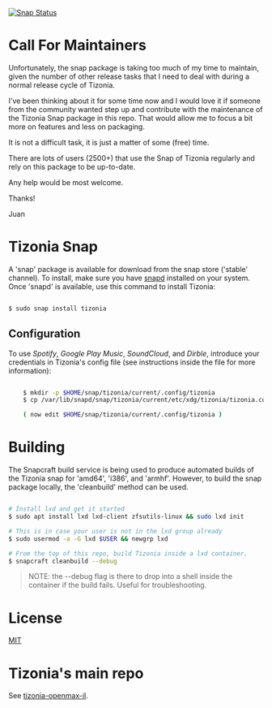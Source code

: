 [![Snap Status](https://build.snapcraft.io/badge/tizonia/tizonia-snap.svg)](https://build.snapcraft.io/user/tizonia/tizonia-snap)

# Call For Maintainers

Unfortunately, the snap package is taking too much of my time to maintain,
given the number of other release tasks that I need to deal with during a
normal release cycle of Tizonia.

I've been thinking about it for some time now and I would love it if someone
from the community wanted step up and contribute with the maintenance of the
Tizonia Snap package in this repo. That would allow me to focus a bit more on
features and less on packaging.

It is not a difficult task, it is just a matter of some (free) time.

There are lots of users (2500+) that use the Snap of Tizonia regularly and rely
on this package to be up-to-date.

Any help would be most welcome.

Thanks!

Juan

# Tizonia Snap

A 'snap' package is available for download from the snap store ('stable'
channel). To install, make sure you have
[snapd](https://docs.snapcraft.io/core/install?_ga=2.41936226.1106178805.1514500852-128158267.1514500852)
installed on your system. Once 'snapd' is available, use this command to
install Tizonia:

```bash

$ sudo snap install tizonia

```

## Configuration

To use *Spotify*, *Google Play Music*, *SoundCloud*, and *Dirble*, introduce
your credentials in Tizonia's config file (see instructions inside the file for
more information):

```bash

    $ mkdir -p $HOME/snap/tizonia/current/.config/tizonia
    $ cp /var/lib/snapd/snap/tizonia/current/etc/xdg/tizonia/tizonia.conf $HOME/snap/tizonia/current/.config/tizonia

    ( now edit $HOME/snap/tizonia/current/.config/tizonia )

```

# Building

The Snapcraft build service is being used to produce automated builds of the
Tizonia snap for 'amd64', 'i386', and 'armhf'. However, to build the snap
package locally, the 'cleanbuild' method can be used.

```bash

# Install lxd and get it started
$ sudo apt install lxd lxd-client zfsutils-linux && sudo lxd init

# This is in case your user is not in the lxd group already
$ sudo usermod -a -G lxd $USER && newgrp lxd

# From the top of this repo, build Tizonia inside a lxd container.
$ snapcraft cleanbuild --debug

```

> NOTE: the --debug flag is there to drop into a shell inside the container if the
> build fails. Useful for troubleshooting.

# License

[MIT](LICENSE)

# Tizonia's main repo

See [tizonia-openmax-il](https://github.com/tizonia/tizonia-openmax-il).
